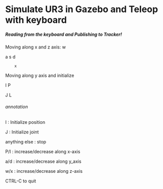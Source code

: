 # Simulate UR3 in Gazebo and Teleop with keyboard

##### Reading from the keyboard  and Publishing to Tracker!

Moving along x and z axis:
        w
        
   a    s    d
   
        x

Moving along y axis and initialize

   I        P
   
   J        L

###### annotation
I : Initialize position

J : Initialize joint

anything else : stop

P/l : increase/decrease along x-axis

a/d : increase/decrease along y_axis

w/x : increase/decrease along z-axis

CTRL-C to quit
